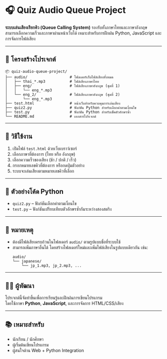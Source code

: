 
# 🎧 Quiz Audio Queue Project

**ระบบเล่นเสียงเรียกคิว (Queue Calling System)** รองรับทั้งภาษาไทยและภาษาอังกฤษ  
สามารถเลือกความเร็วและภาษาผ่านหน้าเว็บได้ เหมาะสำหรับการฝึกฝน Python, JavaScript และการจัดการไฟล์เสียง

---

## 📁 โครงสร้างโปรเจกต์

```
📦 quiz-audio-queue-project/
├── audio/                   # โฟลเดอร์เก็บไฟล์เสียงทั้งหมด
│   ├── thai_*.mp3           # ไฟล์เสียงภาษาไทย
│   ├── eng/                 # ไฟล์เสียงภาษาอังกฤษ (ชุดที่ 1)
│   │   └── eng_*.mp3
│   └── eng_2/               # ไฟล์เสียงภาษาอังกฤษ (ชุดที่ 2)
│       └── eng_*.mp3
├── test.html                # หน้าเว็บสำหรับควบคุมการเล่นเสียง
├── quiz2.py                 # ฟังก์ชัน Python สำหรับเลือกค่าตามเงื่อนไข
├── test.py                  # ฟังก์ชัน Python สำหรับเช็คตัวอักษรซ้ำ
└── README.md                # เอกสารโปรเจกต์
```

---

## 🧪 วิธีใช้งาน

1. เปิดไฟล์ `test.html` ด้วยเว็บเบราว์เซอร์
2. เลือกภาษาที่ต้องการ (ไทย หรือ อังกฤษ)
3. เลือกความเร็วของเสียง (ช้า / ปกติ / เร็ว)
4. กรอกหมายเลขคิวที่ต้องการ หรือกดปุ่มตัวอย่าง
5. ระบบจะเล่นเสียงตามหมายเลขคิวที่เลือก

---

## 🐍 ตัวอย่างโค้ด Python

- `quiz2.py` – ฟังก์ชันเลือกค่าตามเงื่อนไข
- `test.py` – ฟังก์ชันเปรียบเทียบตัวอักษรซ้ำกันระหว่างสองสตริง

---

## 📌 หมายเหตุ

- ต้องมีไฟล์เสียงครบถ้วนในโฟลเดอร์ `audio/` ตามรูปแบบชื่อที่ระบบใช้
- สามารถเพิ่มภาษาอื่นได้ โดยสร้างโฟลเดอร์ใหม่และเพิ่มไฟล์เสียงในรูปแบบเดียวกัน เช่น:
  ```
  audio/
  └── japanese/
      └── jp_1.mp3, jp_2.mp3, ...
  ```

---

## 👨‍💻 ผู้พัฒนา

โปรเจกต์นี้จัดทำขึ้นเพื่อการเรียนรู้และฝึกฝนการเขียนโปรแกรม  
โดยใช้ภาษา **Python**, **JavaScript**, และการจัดการ HTML/CSS/เสียง

---

## 📚 เหมาะสำหรับ

- นักเรียน / นักศึกษา
- ผู้เริ่มต้นเขียนโปรแกรม
- ผู้สนใจด้าน Web + Python Integration
